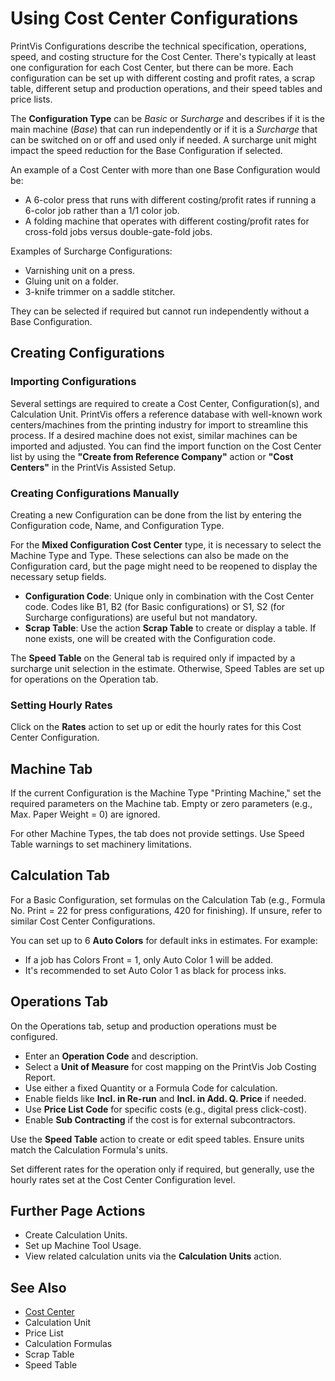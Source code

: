 # Using Cost Center Configurations

PrintVis Configurations describe the technical specification, operations, speed, and costing structure for the Cost Center. There's typically at least one configuration for each Cost Center, but there can be more. Each configuration can be set up with different costing and profit rates, a scrap table, different setup and production operations, and their speed tables and price lists.

The **Configuration Type** can be *Basic* or *Surcharge* and describes if it is the main machine (*Base*) that can run independently or if it is a *Surcharge* that can be switched on or off and used only if needed. A surcharge unit might impact the speed reduction for the Base Configuration if selected.

An example of a Cost Center with more than one Base Configuration would be:
- A 6-color press that runs with different costing/profit rates if running a 6-color job rather than a 1/1 color job.
- A folding machine that operates with different costing/profit rates for cross-fold jobs versus double-gate-fold jobs.

Examples of Surcharge Configurations:
- Varnishing unit on a press.
- Gluing unit on a folder.
- 3-knife trimmer on a saddle stitcher.

They can be selected if required but cannot run independently without a Base Configuration.

## Creating Configurations

### Importing Configurations

Several settings are required to create a Cost Center, Configuration(s), and Calculation Unit. PrintVis offers a reference database with well-known work centers/machines from the printing industry for import to streamline this process. If a desired machine does not exist, similar machines can be imported and adjusted. You can find the import function on the Cost Center list by using the **"Create from Reference Company"** action or **"Cost Centers"** in the PrintVis Assisted Setup.

### Creating Configurations Manually

Creating a new Configuration can be done from the list by entering the Configuration code, Name, and Configuration Type.

For the **Mixed Configuration Cost Center** type, it is necessary to select the Machine Type and Type. These selections can also be made on the Configuration card, but the page might need to be reopened to display the necessary setup fields.

- **Configuration Code**: Unique only in combination with the Cost Center code. Codes like B1, B2 (for Basic configurations) or S1, S2 (for Surcharge configurations) are useful but not mandatory.
- **Scrap Table**: Use the action **Scrap Table** to create or display a table. If none exists, one will be created with the Configuration code.

The **Speed Table** on the General tab is required only if impacted by a surcharge unit selection in the estimate. Otherwise, Speed Tables are set up for operations on the Operation tab.

### Setting Hourly Rates

Click on the **Rates** action to set up or edit the hourly rates for this Cost Center Configuration.

## Machine Tab

If the current Configuration is the Machine Type "Printing Machine," set the required parameters on the Machine tab. Empty or zero parameters (e.g., Max. Paper Weight = 0) are ignored.

For other Machine Types, the tab does not provide settings. Use Speed Table warnings to set machinery limitations.

## Calculation Tab

For a Basic Configuration, set formulas on the Calculation Tab (e.g., Formula No. Print = 22 for press configurations, 420 for finishing). If unsure, refer to similar Cost Center Configurations.

You can set up to 6 **Auto Colors** for default inks in estimates. For example:
- If a job has Colors Front = 1, only Auto Color 1 will be added.
- It's recommended to set Auto Color 1 as black for process inks.

## Operations Tab

On the Operations tab, setup and production operations must be configured.

- Enter an **Operation Code** and description.
- Select a **Unit of Measure** for cost mapping on the PrintVis Job Costing Report.
- Use either a fixed Quantity or a Formula Code for calculation.
- Enable fields like **Incl. in Re-run** and **Incl. in Add. Q. Price** if needed.
- Use **Price List Code** for specific costs (e.g., digital press click-cost).
- Enable **Sub Contracting** if the cost is for external subcontractors.

Use the **Speed Table** action to create or edit speed tables. Ensure units match the Calculation Formula's units.

Set different rates for the operation only if required, but generally, use the hourly rates set at the Cost Center Configuration level.

## Further Page Actions

- Create Calculation Units.
- Set up Machine Tool Usage.
- View related calculation units via the **Calculation Units** action.

## See Also

- <a href="../pvscostcenter/" target="_self">Cost Center</a>
- Calculation Unit
- Price List
- Calculation Formulas
- Scrap Table
- Speed Table